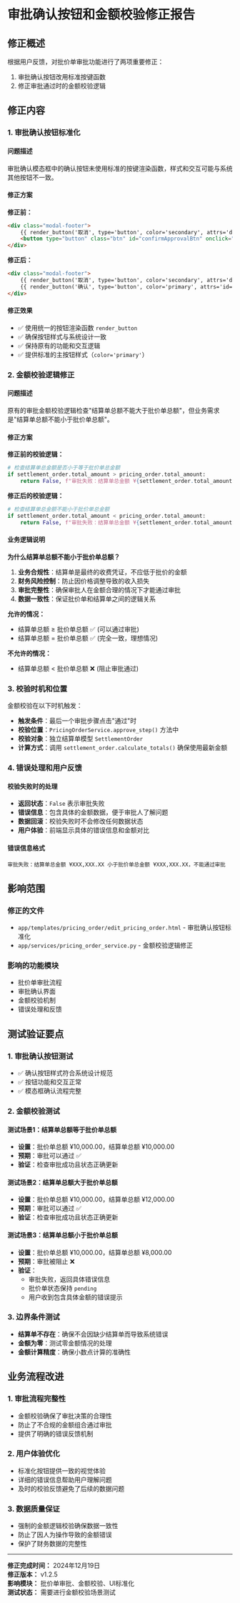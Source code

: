 # 审批确认按钮和金额校验修正报告

## 修正概述

根据用户反馈，对批价单审批功能进行了两项重要修正：
1. 审批确认按钮改用标准按键函数
2. 修正审批通过时的金额校验逻辑

## 修正内容

### 1. 审批确认按钮标准化

#### 问题描述
审批确认模态框中的确认按钮未使用标准的按键渲染函数，样式和交互可能与系统其他按钮不一致。

#### 修正方案

**修正前：**
```html
<div class="modal-footer">
    {{ render_button('取消', type='button', color='secondary', attrs='data-bs-dismiss="modal"') }}
    <button type="button" class="btn" id="confirmApprovalBtn" onclick="confirmApproval()">确认</button>
</div>
```

**修正后：**
```html
<div class="modal-footer">
    {{ render_button('取消', type='button', color='secondary', attrs='data-bs-dismiss="modal"') }}
    {{ render_button('确认', type='button', color='primary', attrs='id="confirmApprovalBtn" onclick="confirmApproval()"') }}
</div>
```

#### 修正效果
- ✅ 使用统一的按钮渲染函数 `render_button`
- ✅ 确保按钮样式与系统设计一致
- ✅ 保持原有的功能和交互逻辑
- ✅ 提供标准的主按钮样式（`color='primary'`）

### 2. 金额校验逻辑修正

#### 问题描述
原有的审批金额校验逻辑检查"结算单总额不能大于批价单总额"，但业务需求是"结算单总额不能小于批价单总额"。

#### 修正方案

**修正前的校验逻辑：**
```python
# 检查结算单总金额是否小于等于批价单总金额
if settlement_order.total_amount > pricing_order.total_amount:
    return False, f"审批失败：结算单总金额 ¥{settlement_order.total_amount:,.2f} 超过批价单总金额 ¥{pricing_order.total_amount:,.2f}，不能通过审批"
```

**修正后的校验逻辑：**
```python
# 检查结算单总金额不能小于批价单总金额
if settlement_order.total_amount < pricing_order.total_amount:
    return False, f"审批失败：结算单总金额 ¥{settlement_order.total_amount:,.2f} 小于批价单总金额 ¥{pricing_order.total_amount:,.2f}，不能通过审批"
```

#### 业务逻辑说明

**为什么结算单总额不能小于批价单总额？**

1. **业务合规性**：结算单是最终的收费凭证，不应低于批价的金额
2. **财务风险控制**：防止因价格调整导致的收入损失
3. **审批完整性**：确保审批人在金额合理的情况下才能通过审批
4. **数据一致性**：保证批价单和结算单之间的逻辑关系

**允许的情况：**
- 结算单总额 ≥ 批价单总额 ✅ (可以通过审批)
- 结算单总额 = 批价单总额 ✅ (完全一致，理想情况)

**不允许的情况：**
- 结算单总额 < 批价单总额 ❌ (阻止审批通过)

### 3. 校验时机和位置

金额校验在以下时机触发：
- **触发条件**：最后一个审批步骤点击"通过"时
- **校验位置**：`PricingOrderService.approve_step()` 方法中
- **校验对象**：独立结算单模型 `SettlementOrder`
- **计算方式**：调用 `settlement_order.calculate_totals()` 确保使用最新金额

### 4. 错误处理和用户反馈

#### 校验失败时的处理
- **返回状态**：`False` 表示审批失败
- **错误信息**：包含具体的金额数据，便于审批人了解问题
- **数据回滚**：校验失败时不会修改任何数据状态
- **用户体验**：前端显示具体的错误信息和金额对比

#### 错误信息格式
```
审批失败：结算单总金额 ¥XXX,XXX.XX 小于批价单总金额 ¥XXX,XXX.XX，不能通过审批
```

## 影响范围

### 修正的文件
- `app/templates/pricing_order/edit_pricing_order.html` - 审批确认按钮标准化
- `app/services/pricing_order_service.py` - 金额校验逻辑修正

### 影响的功能模块
- 批价单审批流程
- 审批确认界面
- 金额校验机制
- 错误处理和反馈

## 测试验证要点

### 1. 审批确认按钮测试
- ✅ 确认按钮样式符合系统设计规范
- ✅ 按钮功能和交互正常
- ✅ 模态框确认流程完整

### 2. 金额校验测试

#### 测试场景1：结算单总额等于批价单总额
- **设置**：批价单总额 ¥10,000.00，结算单总额 ¥10,000.00
- **预期**：审批可以通过 ✅
- **验证**：检查审批成功且状态正确更新

#### 测试场景2：结算单总额大于批价单总额
- **设置**：批价单总额 ¥10,000.00，结算单总额 ¥12,000.00
- **预期**：审批可以通过 ✅
- **验证**：检查审批成功且状态正确更新

#### 测试场景3：结算单总额小于批价单总额
- **设置**：批价单总额 ¥10,000.00，结算单总额 ¥8,000.00
- **预期**：审批被阻止 ❌
- **验证**：
  - 审批失败，返回具体错误信息
  - 批价单状态保持 `pending`
  - 用户收到包含具体金额的错误提示

### 3. 边界条件测试
- **结算单不存在**：确保不会因缺少结算单而导致系统错误
- **金额为零**：测试零金额情况的处理
- **金额计算精度**：确保小数点计算的准确性

## 业务流程改进

### 1. 审批流程完整性
- 金额校验确保了审批决策的合理性
- 防止了不合规的金额组合通过审批
- 提供了明确的错误反馈机制

### 2. 用户体验优化
- 标准化按钮提供一致的视觉体验
- 详细的错误信息帮助用户理解问题
- 及时的校验反馈避免了后续的数据问题

### 3. 数据质量保证
- 强制的金额逻辑校验确保数据一致性
- 防止了因人为操作导致的金额错误
- 保护了财务数据的完整性

---

**修正完成时间：** 2024年12月19日  
**修正版本：** v1.2.5  
**影响模块：** 批价单审批、金额校验、UI标准化  
**测试状态：** 需要进行金额校验场景测试 